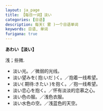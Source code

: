 ```yaml
---
layout: ja_page
title: 【每日一词】淡い
categories: [日语]
description: 每天( 雾 )一个日语单词
keywords: 日语, 单词
furigana: true
---
```


**あわい【淡い】**

浅；些微.

*   淡い光。／微弱的光线。
*   淡い望みを( 抱:いだ )く。／抱着一线希望。
*   淡い( 期待:きたい )を抱く。／抱一线希望。
*   淡い恋心を抱く。／怀有淡淡的恋慕之心。
*   淡い色の服。／浅色衣服。
*   淡い水色の空。／浅蓝色的天空。
